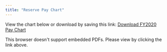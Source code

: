 ```yaml
---
title: "Reserve Pay Chart"
---
```


View the chart below or download by saving this link: [Download FY2020 Pay Chart](/documents/fy2020-reserve-pay-chart.pdf)

<object data="/documents/fy2020-reserve-pay-chart.pdf" width="100%" style="min-width: 500px;" height="800px">
	<p>This browser doesn't support embedded PDFs. Please view by clicking the link above.</p>
</object>
